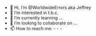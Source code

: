 - 👋 Hi, I’m @WorldwideErrors aka Jeffrey
- 👀 I’m interested in t.b.c.
- 🌱 I’m currently learning ...
- 💞️ I’m looking to collaborate on ...
- 📫 How to reach me:
        - 
        -
        -

<!---
WorldwideErrors/WorldwideErrors is a ✨ special ✨ repository because its `README.md` (this file) appears on your GitHub profile.
You can click the Preview link to take a look at your changes.
--->
